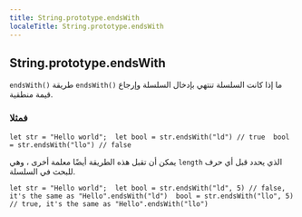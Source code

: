 ```yaml
---
title: String.prototype.endsWith
localeTitle: String.prototype.endsWith
---
```

## String.prototype.endsWith

`endsWith()` طريقة `endsWith()` ما إذا كانت السلسلة تنتهي بإدخال السلسلة وإرجاع قيمة منطقية.

### فمثلا

 `let str = "Hello world"; 
 let bool = str.endsWith("ld") // true 
 bool = str.endsWith("llo") // false 
` 

يمكن أن تقبل هذه الطريقة أيضًا معلمة أخرى ، وهي `length` الذي يحدد قبل أي حرف للبحث في السلسلة.

 `let str = "Hello world"; 
 let bool = str.endsWith("ld", 5) // false, it's the same as "Hello".endsWith("ld") 
 bool = str.endsWith("llo", 5) // true, it's the same as "Hello".endsWith("llo") 
`